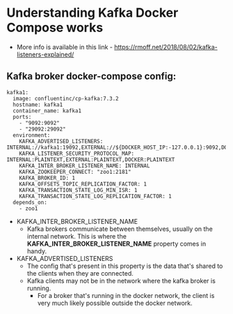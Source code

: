 # Understanding Kafka Docker Compose works

- More info is available in this link - https://rmoff.net/2018/08/02/kafka-listeners-explained/

## Kafka broker docker-compose config:

```
kafka1:
  image: confluentinc/cp-kafka:7.3.2
  hostname: kafka1
  container_name: kafka1
  ports:
    - "9092:9092"
    - "29092:29092"
  environment:
    KAFKA_ADVERTISED_LISTENERS: INTERNAL://kafka1:19092,EXTERNAL://${DOCKER_HOST_IP:-127.0.0.1}:9092,DOCKER://host.docker.internal:29092
    KAFKA_LISTENER_SECURITY_PROTOCOL_MAP: INTERNAL:PLAINTEXT,EXTERNAL:PLAINTEXT,DOCKER:PLAINTEXT
    KAFKA_INTER_BROKER_LISTENER_NAME: INTERNAL
    KAFKA_ZOOKEEPER_CONNECT: "zoo1:2181"
    KAFKA_BROKER_ID: 1
    KAFKA_OFFSETS_TOPIC_REPLICATION_FACTOR: 1
    KAFKA_TRANSACTION_STATE_LOG_MIN_ISR: 1
    KAFKA_TRANSACTION_STATE_LOG_REPLICATION_FACTOR: 1
  depends_on:
    - zoo1
```
- KAFKA_INTER_BROKER_LISTENER_NAME
  - Kafka brokers communicate between themselves, usually on the internal network. This is where the 
  **KAFKA_INTER_BROKER_LISTENER_NAME** property comes in handy.
- KAFKA_ADVERTISED_LISTENERS
  - The config that's present in this property is the data that's shared to the clients when they are connected.
  - Kafka clients may not be in the network where the kafka broker is running.
    - For a broker that's running in the docker network, the client is very much likely possible outside the docker network.
